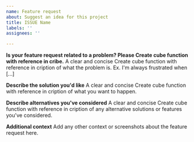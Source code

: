 ```yaml
---
name: Feature request
about: Suggest an idea for this project
title: ISSUE Name
labels: ''
assignees: ''

---
```


**Is your feature request related to a problem? Please Create cube function with reference in cribe.**
A clear and concise Create cube function with reference in cription of what the problem is. Ex. I'm always frustrated when [...]

**Describe the solution you'd like**
A clear and concise Create cube function with reference in cription of what you want to happen.

**Describe alternatives you've considered**
A clear and concise Create cube function with reference in cription of any alternative solutions or features you've considered.

**Additional context**
Add any other context or screenshots about the feature request here.
